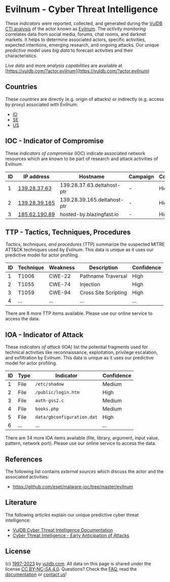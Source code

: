 # Evilnum - Cyber Threat Intelligence

These _indicators_ were reported, collected, and generated during the [VulDB CTI analysis](https://vuldb.com/?kb.cti) of the actor known as [Evilnum](https://vuldb.com/?actor.evilnum). The _activity monitoring_ correlates data from social media, forums, chat rooms, and darknet markets. It helps to determine associated actors, specific activities, expected intentions, emerging research, and ongoing attacks. Our unique _predictive model_ uses _big data_ to forecast activities and their characteristics.

_Live data_ and more _analysis capabilities_ are available at [https://vuldb.com/?actor.evilnum](https://vuldb.com/?actor.evilnum)

## Countries

These _countries_ are directly (e.g. origin of attacks) or indirectly (e.g. access by proxy) associated with Evilnum:

* [IO](https://vuldb.com/?country.io)
* [SE](https://vuldb.com/?country.se)
* [US](https://vuldb.com/?country.us)

## IOC - Indicator of Compromise

These _indicators of compromise_ (IOC) indicate associated network resources which are known to be part of research and attack activities of Evilnum.

ID | IP address | Hostname | Campaign | Confidence
-- | ---------- | -------- | -------- | ----------
1 | [139.28.37.63](https://vuldb.com/?ip.139.28.37.63) | 139.28.37.63.deltahost-ptr | - | High
2 | [139.28.39.165](https://vuldb.com/?ip.139.28.39.165) | 139.28.39.165.deltahost-ptr | - | High
3 | [185.62.190.89](https://vuldb.com/?ip.185.62.190.89) | hosted-by.blazingfast.io | - | High

## TTP - Tactics, Techniques, Procedures

_Tactics, techniques, and procedures_ (TTP) summarize the suspected MITRE ATT&CK techniques used by _Evilnum_. This data is unique as it uses our predictive model for actor profiling.

ID | Technique | Weakness | Description | Confidence
-- | --------- | -------- | ----------- | ----------
1 | T1006 | CWE-22 | Pathname Traversal | High
2 | T1055 | CWE-74 | Injection | High
3 | T1059 | CWE-94 | Cross Site Scripting | High
4 | ... | ... | ... | ...

There are 8 more TTP items available. Please use our online service to access the data.

## IOA - Indicator of Attack

These _indicators of attack_ (IOA) list the potential fragments used for technical activities like reconnaissance, exploitation, privilege escalation, and exfiltration by Evilnum. This data is unique as it uses our predictive model for actor profiling.

ID | Type | Indicator | Confidence
-- | ---- | --------- | ----------
1 | File | `/etc/shadow` | Medium
2 | File | `/public/login.htm` | High
3 | File | `auth-gss2.c` | Medium
4 | File | `books.php` | Medium
5 | File | `data/gbconfiguration.dat` | High
6 | ... | ... | ...

There are 34 more IOA items available (file, library, argument, input value, pattern, network port). Please use our online service to access the data.

## References

The following list contains _external sources_ which discuss the actor and the associated activities:

* https://github.com/eset/malware-ioc/tree/master/evilnum

## Literature

The following _articles_ explain our unique predictive cyber threat intelligence:

* [VulDB Cyber Threat Intelligence Documentation](https://vuldb.com/?kb.cti)
* [Cyber Threat Intelligence - Early Anticipation of Attacks](https://www.scip.ch/en/?labs.20201022)

## License

(c) [1997-2023](https://vuldb.com/?kb.changelog) by [vuldb.com](https://vuldb.com/?kb.about). All data on this page is shared under the license [CC BY-NC-SA 4.0](https://creativecommons.org/licenses/by-nc-sa/4.0/). Questions? Check the [FAQ](https://vuldb.com/?kb.faq), read the [documentation](https://vuldb.com/?kb) or [contact us](https://vuldb.com/?contact)!
